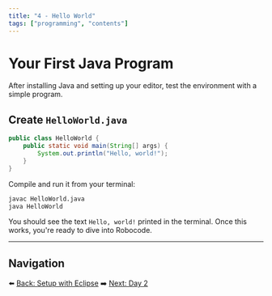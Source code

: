 ```yaml
---
title: "4 - Hello World"
tags: ["programming", "contents"]
---
```

# Your First Java Program

After installing Java and setting up your editor, test the environment with a simple program.

## Create `HelloWorld.java`

```java
public class HelloWorld {
    public static void main(String[] args) {
        System.out.println("Hello, world!");
    }
}
```

Compile and run it from your terminal:

```bash
javac HelloWorld.java
java HelloWorld
```

You should see the text `Hello, world!` printed in the terminal. Once this works, you're ready to dive into Robocode.

---

## Navigation

⬅️ [Back: Setup with Eclipse](/robocode/Day-1/02_setup_eclipse)
➡️ [Next: Day 2](/robocode/Day-2/00_variables_and_datatypes)
